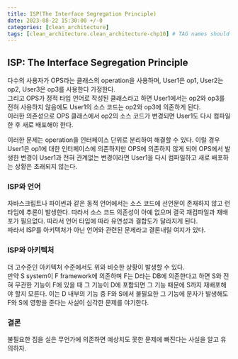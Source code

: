 ```yaml
---
title: ISP(The Interface Segregation Principle)
date: 2023-08-22 15:30:00 +/-0
categories: [clean_architecture]
tags: [clean_architecture.clean_architecture-chp10] # TAG names should always be lowercase
---
```


## ISP: The Interface Segregation Principle

다수의 사용자가 OPS라는 클래스의 operation을 사용하며, User1은 op1, User2는 op2, User3은 op3를 사용한다 가정한다.  
그리고 OPS가 정적 타입 언어로 작성된 클래스라고 하면 User1에서는 op2와 op3를 전혀 사용하지 않음에도 User1의 소스 코드는 op2와 op3에 의존하게 된다.  
이러한 의존성으로 OPS 클래스에서 op2의 소스 코드가 변경되면 User1도 다시 컴파일한 후 새로 배포해야 한다.

이러한 문제는 operation을 인터페이스 단위로 분리하여 해결할 수 있다. 이럴 경우 User1은 op1에 대한 인터페이스에 의존하지만 OPS에 의존하지 않게 되어 OPS에서 발생한 변경이 User1과 전혀 관계없는 변경이라면 User1을 다시 컴파일하고 새로 배포하는 상황은 초래되지 않는다.

### ISP와 언어

자바스크립트나 파이썬과 같은 동적 언어에서는 소스 코드에 선언문이 존재하지 않고 런타임에 추론이 발생한다. 따라서 소스 코드 의존성이 아예 없으며 결국 재컴파일과 재배포가 필요없다. 따라서 언어 타입에 따라 유연성과 결합도가 달라지게 된다.  
따라서 ISP를 아키텍처가 아닌 언어와 관련된 문제라고 결론내릴 여지가 있다.

### ISP와 아키텍처

더 고수준인 아키텍처 수준에서도 위와 비슷한 상황이 발생할 수 있다.  
만약 S system이 F framework에 의존하며 F는 D라는 DB에 의존한다고 하면 S와 전혀 무관한 기능이 F에 있을 때 그 기능이 D에 포함되면 그 기능 때문에 S까지 재배포해야 할지 모른다. 이는 D 내부의 기능 중 F와 S에서 불필요한 그 기능에 문자가 발생해도 F와 S에 영향을 준다는 사실이 심각한 문제를 야기한다.

### 결론

불필요한 짐을 실은 무언가에 의존하면 예상치도 못한 문제에 빠진다는 사실을 알고 유의하자.
